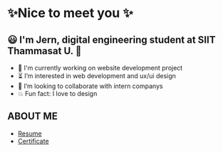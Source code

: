 #  ✨Nice to meet you ✨

## 😃 I'm Jern, digital engineering student at SIIT Thammasat U. 👋

* 🌱 I'm currently working on website development  project 
* ⏳ I’m interested in web development and ux/ui design
* 👀 I’m looking to collaborate with intern companys
* 💥 Fun fact: I love to design 

## ABOUT ME
* [Resume](https://drive.google.com/file/d/10mIKFOAATUDiBUOBq65igGDNZwsyRdyM/view)
* [Certificate](https://drive.google.com/drive/folders/1imYcK3777P9R6aYOUNU9D5dQKAmOpXv0?usp=sharing) 

